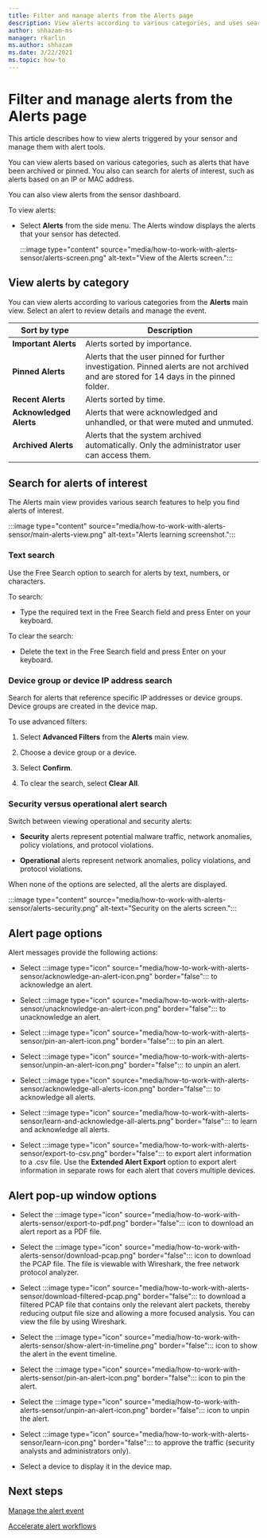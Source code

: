 ```yaml
---
title: Filter and manage alerts from the Alerts page 
description: View alerts according to various categories, and uses search features to help you find alerts of interest.
author: shhazam-ms
manager: rkarlin
ms.author: shhazam
ms.date: 3/22/2021
ms.topic: how-to
---
```


# Filter and manage alerts from the Alerts page 

This article describes how to view alerts triggered by your sensor and manage them with alert tools.

You can view alerts based on various categories, such as alerts that have been archived or pinned. You also can search for alerts of interest, such as alerts based on an IP or MAC address.  

You can also view alerts from the sensor dashboard.

To view alerts:

- Select **Alerts** from the side menu. The Alerts window displays the alerts that your sensor has detected.

  :::image type="content" source="media/how-to-work-with-alerts-sensor/alerts-screen.png" alt-text="View of the Alerts screen.":::

## View alerts by category

You can view alerts according to various categories from the **Alerts** main view. Select an alert to review details and manage the event.

| Sort by type | Description |
|--|--|
| **Important Alerts** | Alerts sorted by importance. |
| **Pinned Alerts** | Alerts that the user pinned for further investigation. Pinned alerts are not archived and are stored for 14 days in the pinned folder. |
| **Recent Alerts** | Alerts sorted by time. |
| **Acknowledged Alerts** | Alerts that were acknowledged and unhandled, or that were muted and unmuted. |
| **Archived Alerts** | Alerts that the system archived automatically. Only the administrator user can access them. |

## Search for alerts of interest

The Alerts main view provides various search features to help you find alerts of interest.

:::image type="content" source="media/how-to-work-with-alerts-sensor/main-alerts-view.png" alt-text="Alerts learning screenshot.":::

### Text search

Use the Free Search option to search for alerts by text, numbers, or characters.

To search:

- Type the required text in the Free Search field and press Enter on your keyboard.

To clear the search:

- Delete the text in the Free Search field and press Enter on your keyboard.

### Device group or device IP address search

Search for alerts that reference specific IP addresses or device groups. Device groups are created in the device map.

To use advanced filters:

1. Select **Advanced Filters** from the **Alerts** main view.

2. Choose a device group or a device.

3. Select **Confirm**.

4. To clear the search, select **Clear All**.

### Security versus operational alert search

Switch between viewing operational and security alerts:

- **Security** alerts represent potential malware traffic, network anomalies, policy violations, and protocol violations.

- **Operational** alerts represent network anomalies, policy violations, and protocol violations.

When none of the options are selected, all the alerts are displayed.

:::image type="content" source="media/how-to-work-with-alerts-sensor/alerts-security.png" alt-text="Security on the alerts screen.":::

## Alert page options

Alert messages provide the following actions:

- Select :::image type="icon" source="media/how-to-work-with-alerts-sensor/acknowledge-an-alert-icon.png" border="false"::: to acknowledge an alert.

- Select :::image type="icon" source="media/how-to-work-with-alerts-sensor/unacknowledge-an-alert-icon.png" border="false"::: to unacknowledge an alert.

- Select :::image type="icon" source="media/how-to-work-with-alerts-sensor/pin-an-alert-icon.png" border="false"::: to pin an alert.

- Select :::image type="icon" source="media/how-to-work-with-alerts-sensor/unpin-an-alert-icon.png" border="false"::: to unpin an alert.

- Select :::image type="icon" source="media/how-to-work-with-alerts-sensor/acknowledge-all-alerts-icon.png" border="false"::: to acknowledge all alerts.

- Select :::image type="icon" source="media/how-to-work-with-alerts-sensor/learn-and-acknowledge-all-alerts.png" border="false"::: to learn and acknowledge all alerts.

- Select :::image type="icon" source="media/how-to-work-with-alerts-sensor/export-to-csv.png" border="false"::: to export alert information to a .csv file. Use the **Extended Alert Export** option to export alert information in separate rows for each alert that covers multiple devices.

## Alert pop-up window options

- Select the :::image type="icon" source="media/how-to-work-with-alerts-sensor/export-to-pdf.png" border="false"::: icon to download an alert report as a PDF file.

- Select the :::image type="icon" source="media/how-to-work-with-alerts-sensor/download-pcap.png" border="false"::: icon to download the PCAP file. The file is viewable with Wireshark, the free network protocol analyzer.

- Select :::image type="icon" source="media/how-to-work-with-alerts-sensor/download-filtered-pcap.png" border="false"::: to download a filtered PCAP file that contains only the relevant alert packets, thereby reducing output file size and allowing a more focused analysis. You can view the file by using Wireshark.

- Select the :::image type="icon" source="media/how-to-work-with-alerts-sensor/show-alert-in-timeline.png" border="false"::: icon to show the alert in the event timeline.

- Select the :::image type="icon" source="media/how-to-work-with-alerts-sensor/pin-an-alert-icon.png" border="false"::: icon to pin the alert.

- Select the :::image type="icon" source="media/how-to-work-with-alerts-sensor/unpin-an-alert-icon.png" border="false"::: icon to unpin the alert.

- Select :::image type="icon" source="media/how-to-work-with-alerts-sensor/learn-icon.png" border="false"::: to approve the traffic (security analysts and administrators only).

- Select a device to display it in the device map.

## Next steps

[Manage the alert event](how-to-manage-the-alert-event.md)

[Accelerate alert workflows](how-to-accelerate-alert-incident-response.md)

